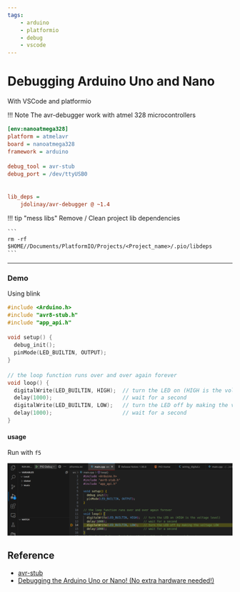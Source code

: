 ```yaml
---
tags:
    - arduino
    - platformio
    - debug
    - vscode
---
```


# Debugging Arduino Uno and Nano
With VSCode and platformio

!!! Note
    The avr-debugger work with atmel 328 microcontrollers


```ini title="platformio.ini"
[env:nanoatmega328]
platform = atmelavr
board = nanoatmega328
framework = arduino

debug_tool = avr-stub
debug_port = /dev/ttyUSB0


lib_deps =
    jdolinay/avr-debugger @ ~1.4
```

!!! tip "mess libs"
    Remove / Clean project lib dependencies

    ```
    rm -rf $HOME//Documents/PlatformIO/Projects/<Project_name>/.pio/libdeps
    ```
     

---

### Demo 
Using blink

```cpp
#include <Arduino.h>
#include "avr8-stub.h"
#include "app_api.h"

void setup() {
  debug_init();
  pinMode(LED_BUILTIN, OUTPUT);
}

// the loop function runs over and over again forever
void loop() {
  digitalWrite(LED_BUILTIN, HIGH);  // turn the LED on (HIGH is the voltage level)
  delay(1000);                      // wait for a second
  digitalWrite(LED_BUILTIN, LOW);   // turn the LED off by making the voltage LOW
  delay(1000);                      // wait for a second
}
```

#### usage

Run with `f5`

![alt text](images/vscode-arduino-debugger.png)


## Reference
- [avr-stub](https://docs.platformio.org/en/stable/plus/debug-tools/avr-stub.html)
- [Debugging the Arduino Uno or Nano! (No extra hardware needed!)](https://youtu.be/7wx27FcluMg)